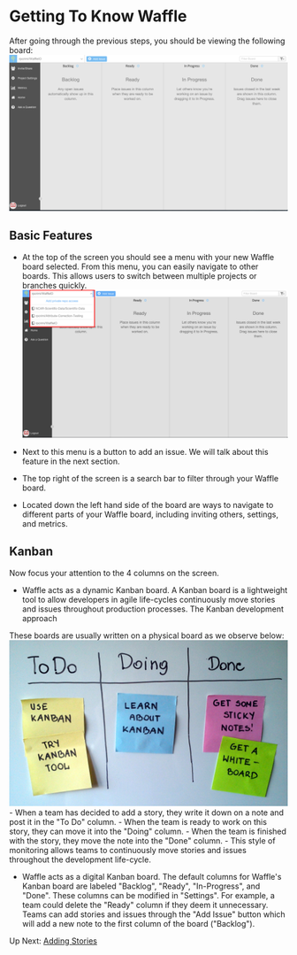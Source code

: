 # Getting To Know Waffle

After going through the previous steps, you should be viewing the following board:
![Waffle Board](/images/w_board.png?raw=true "Waffle Board")

## Basic Features
- At the top of the screen you should see a menu with your new Waffle board selected. From this menu, you can easily navigate to other boards. This allows users to switch between multiple projects or branches quickly.
![Navigate Boards](/images/w_view_boards.png?raw=true "Navigate Boards")

- Next to this menu is a button to add an issue. We will talk about this feature in the next section. 

- The top right of the screen is a search bar to filter through your Waffle board.

- Located down the left hand side of the board are ways to navigate to different parts of your Waffle board, including inviting others, settings, and metrics.

## Kanban
Now focus your attention to the 4 columns on the screen. 
- Waffle acts as a dynamic Kanban board. A Kanban board is a lightweight tool to allow developers in agile life-cycles continuously move stories and issues throughout production processes. The Kanban development approach

These boards are usually written on a physical board as we observe below:
![Typical Kanban Board](/images/kanban_board.jpg?raw=true "Typical Kanban Board")
	- When a team has decided to add a story, they write it down on a note and post it in the "To Do" column.
	- When the team is ready to work on this story, they can move it into the "Doing" column.
	- When the team is finished with the story, they move the note into the "Done" column.
	- This style of monitoring allows teams to continuously move stories and issues throughout the development life-cycle.

- Waffle acts as a digital Kanban board. The default columns for Waffle's Kanban board are labeled "Backlog", "Ready", "In-Progress", and "Done". These columns can be modified in "Settings". For example, a team could delete the "Ready" column if they deem it unnecessary. Teams can add stories and issues through the "Add Issue" button which will add a new note to the first column of the board ("Backlog").

Up Next: [Adding Stories](https://github.com/rpcrimi/WaffleIO/blob/master/markdown/adding_stories.md)